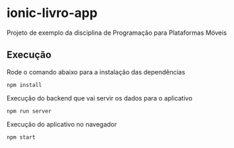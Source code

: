 # ionic-livro-app

Projeto de exemplo da disciplina de Programação para Plataformas Móveis

## Execução

Rode o comando abaixo para a instalação das dependências
```
npm install
```

Execução do backend que vai servir os dados para o aplicativo 
```
npm run server
```

Execução do aplicativo no navegador
```
npm start 
```
